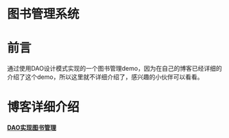 图书管理系统
======

# 前言
通过使用DAO设计模式实现的一个图书管理demo，因为在自己的博客已经详细的介绍了这个demo，所以这里就不详细介绍了，感兴趣的小伙伴可以看看。

# 博客详细介绍
**[DAO实现图书管理](http://blog.csdn.net/m0_37568521/article/details/78502318)**
